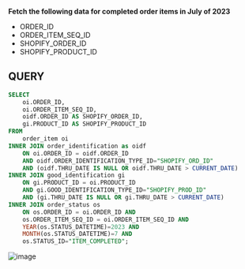 **Fetch the following data for completed order items in July of 2023**
- ORDER_ID
- ORDER_ITEM_SEQ_ID
- SHOPIFY_ORDER_ID
- SHOPIFY_PRODUCT_ID

## QUERY
```sql
SELECT 
	oi.ORDER_ID, 
    oi.ORDER_ITEM_SEQ_ID, 
    oidf.ORDER_ID AS SHOPIFY_ORDER_ID, 
    gi.PRODUCT_ID AS SHOPIFY_PRODUCT_ID
FROM 
	order_item oi
INNER JOIN order_identification as oidf
	ON oi.ORDER_ID = oidf.ORDER_ID 
    AND oidf.ORDER_IDENTIFICATION_TYPE_ID="SHOPIFY_ORD_ID" 
    AND (oidf.THRU_DATE IS NULL OR oidf.THRU_DATE > CURRENT_DATE)
INNER JOIN good_identification gi
	ON gi.PRODUCT_ID = oi.PRODUCT_ID 
    AND gi.GOOD_IDENTIFICATION_TYPE_ID="SHOPIFY_PROD_ID" 
    AND (gi.THRU_DATE IS NULL OR gi.THRU_DATE > CURRENT_DATE)
INNER JOIN order_status os
	ON os.ORDER_ID = oi.ORDER_ID AND 
    os.ORDER_ITEM_SEQ_ID = oi.ORDER_ITEM_SEQ_ID AND 
	YEAR(os.STATUS_DATETIME)=2023 AND 
    MONTH(os.STATUS_DATETIME)=7 AND 
    os.STATUS_ID="ITEM_COMPLETED";
```

![image](https://github.com/coder-1304/Training-Assignment/assets/121802518/e0298f0f-957f-42d1-8a93-59588cd87ee1)
